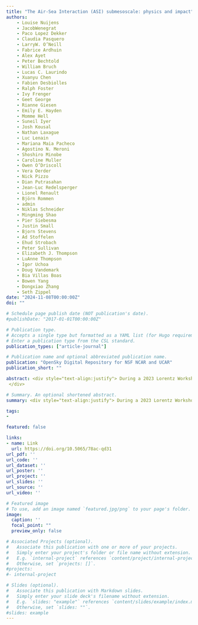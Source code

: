 ```yaml
---
title: "The Air-Sea Interaction (ASI) submesoscale: physics and impact"
authors:
    - Louise Nuijens
    - JacobWenegrat
    - Paco Lopez Dekker
    - Claudia Pasquero
    - LarryW. O’Neill
    - Fabrice Ardhuin
    - Alex Ayet
    - Peter Bechtold
    - William Bruch
    - Lucas C. Laurindo
    - Xuanyu Chen
    - Fabien Desbiolles
    - Ralph Foster
    - Ivy Frenger
    - Geet George
    - Rianne Giesen
    - Emily E. Hayden
    - Momme Hell
    - Suneil Iyer
    - Josh Kousal
    - Nathan Laxague
    - Luc Lenain
    - Mariana Maia Pacheco
    - Agostino N. Meroni
    - Shoshiro Minobe
    - Caroline Muller
    - Owen O’Driscoll
    - Vera Oerder
    - Nick Pizzo
    - Dian Putrasahan
    - Jean-Luc Redelsperger
    - Lionel Renault
    - Björn Rommen
    - admin
    - Niklas Schneider
    - Mingming Shao
    - Pier Siebesma
    - Justin Small
    - Bjorn Stevens
    - Ad Stoffelen
    - Ehud Strobach
    - Peter Sullivan
    - Elizabeth J. Thompson
    - LuAnne Thompson
    - Igor Uchoa
    - Doug Vandemark
    - Bia Villas Boas
    - Bowen Yang
    - Dongxiao Zhang
    - Seth Zippel
date: "2024-11-08T00:00:00Z"
doi: ""

# Schedule page publish date (NOT publication's date).
#publishDate: "2017-01-01T00:00:00Z"

# Publication type.
# Accepts a single type but formatted as a YAML list (for Hugo requirements).
# Enter a publication type from the CSL standard.
publication_types: ["article-journal"]

# Publication name and optional abbreviated publication name.
publication: "OpenSky Digital Repository for NSF NCAR and UCAR"
publication_short: ""

abstract: <div style="text-align:justify"> During a 2023 Lorentz Workshop in Leiden, the Netherlands, a diverse community working in atmospheric and oceanic sciences and in observations and modeling met to discuss emerging ideas and questions on physical air-sea interaction (ASI) processes at the ASI submesoscale, where submesoscale is meant to include both ocean submesoscale and atmosphere mesoscale interactions. This white paper presents a strategy to unravel this emerging research theme, introducing a proposed definition of the ASI submesoscale and a hierarchy of possible interactions, as well as leading challenge questions for different ocean and atmosphere phenomena. It also outlines opportunities to target these questions, inviting the scientific community to take up the challenge to combine efforts across the different disciplines.
 </div>

# Summary. An optional shortened abstract.
summary: <div style="text-align:justify"> During a 2023 Lorentz Workshop in Leiden, the Netherlands, a diverse community working in atmospheric and oceanic sciences and in observations and modeling met to discuss emerging ideas and questions on physical air-sea interaction (ASI) processes at the ASI submesoscale, where submesoscale is meant to include both ocean submesoscale and atmosphere mesoscale interactions. This white paper presents a strategy to unravel this emerging research theme, introducing a proposed definition of the ASI submesoscale and a hierarchy of possible interactions, as well as leading challenge questions for different ocean and atmosphere phenomena. It also outlines opportunities to target these questions, inviting the scientific community to take up the challenge to combine efforts across the different disciplines. </div>

tags:
- 

featured: false

links:
- name: Link
  url: https://doi.org/10.5065/78ac-qd31
url_pdf: ''
url_code: ''
url_dataset: ''
url_poster: ''
url_project: ''
url_slides: ''
url_source: ''
url_video: ''

# Featured image
# To use, add an image named `featured.jpg/png` to your page's folder. 
image:
  caption: ''
  focal_point: ""
  preview_only: false

# Associated Projects (optional).
#   Associate this publication with one or more of your projects.
#   Simply enter your project's folder or file name without extension.
#   E.g. `internal-project` references `content/project/internal-project/index.md`.
#   Otherwise, set `projects: []`.
#projects:
#- internal-project

# Slides (optional).
#   Associate this publication with Markdown slides.
#   Simply enter your slide deck's filename without extension.
#   E.g. `slides: "example"` references `content/slides/example/index.md`.
#   Otherwise, set `slides: ""`.
#slides: example
---
```



<!--
This work is driven by the results in my [previous paper](/publication/conference-paper/) on LLMs.
{{% callout note %}}
Create your slides in Markdown - click the *Slides* button to check out the example.
{{% /callout %}}
Add the publication's **full text** or **supplementary notes** here. You can use rich formatting such as including [code, math, and images](https://docs.hugoblox.com/content/writing-markdown-latex/).
-->